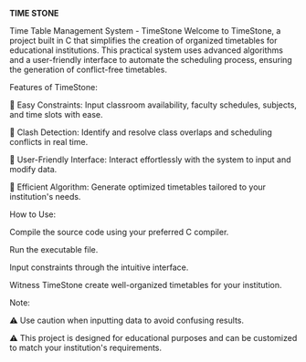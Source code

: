 **TIME STONE**

Time Table Management System - TimeStone
Welcome to TimeStone, a project built in C that simplifies the creation of organized timetables for educational institutions. This practical system uses advanced algorithms and a user-friendly interface to automate the scheduling process, ensuring the generation of conflict-free timetables.

Features of TimeStone:

🔸 Easy Constraints: Input classroom availability, faculty schedules, subjects, and time slots with ease.

🔸 Clash Detection: Identify and resolve class overlaps and scheduling conflicts in real time.

🔸 User-Friendly Interface: Interact effortlessly with the system to input and modify data.

🔸 Efficient Algorithm: Generate optimized timetables tailored to your institution's needs.

How to Use:

Compile the source code using your preferred C compiler.

Run the executable file.

Input constraints through the intuitive interface.

Witness TimeStone create well-organized timetables for your institution.


Note:

⚠️ Use caution when inputting data to avoid confusing results.

⚠️ This project is designed for educational purposes and can be customized to match your institution's requirements.
